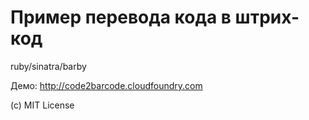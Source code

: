 Пример перевода кода в штрих-код
================================

ruby/sinatra/barby

Демо: http://code2barcode.cloudfoundry.com

(с) MIT License